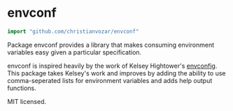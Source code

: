 # envconf

```Go
import "github.com/christianvozar/envconf"
```

Package envconf provides a library that makes consuming environment variables easy given a particular specification.

envconf is inspired heavily by the work of Kelsey Hightower's [envconfig](https://github.com/kelseyhightower/envconfig). This package takes Kelsey's work and improves by adding the ability to use comma-seperated lists for environment variables and adds help output functions.

MIT licensed.
